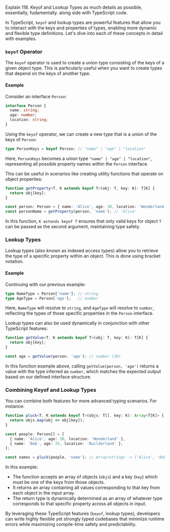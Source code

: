 Explain 118. Keyof and Lookup Types as much details as possible, essentially, fudamentally. along side with TypeScript code.



In TypeScript, `keyof` and lookup types are powerful features that allow you to interact with the keys and properties of types, enabling more dynamic and flexible type definitions. Let's dive into each of these concepts in detail with examples.

### `keyof` Operator

The `keyof` operator is used to create a union type consisting of the keys of a given object type. This is particularly useful when you want to create types that depend on the keys of another type.

#### Example

Consider an interface `Person`:

```typescript
interface Person {
  name: string;
  age: number;
  location: string;
}
```

Using the `keyof` operator, we can create a new type that is a union of the keys of `Person`:

```typescript
type PersonKeys = keyof Person; // "name" | "age" | "location"
```

Here, `PersonKeys` becomes a union type `"name" | "age" | "location"`, representing all possible property names within the `Person` interface.

This can be useful in scenarios like creating utility functions that operate on object properties:

```typescript
function getProperty<T, K extends keyof T>(obj: T, key: K): T[K] {
  return obj[key];
}

const person: Person = { name: 'Alice', age: 30, location: 'Wonderland' };
const personName = getProperty(person, 'name'); // 'Alice'
```

In this function, `K extends keyof T` ensures that only valid keys for object `T` can be passed as the second argument, maintaining type safety.

### Lookup Types

Lookup types (also known as indexed access types) allow you to retrieve the type of a specific property within an object. This is done using bracket notation.

#### Example

Continuing with our previous example:

```typescript
type NameType = Person['name']; // string
type AgeType = Person['age'];   // number
```

Here, `NameType` will resolve to `string`, and `AgeType` will resolve to `number`, reflecting the types of those specific properties in the `Person` interface.

Lookup types can also be used dynamically in conjunction with other TypeScript features:

```typescript
function getValue<T, K extends keyof T>(obj: T, key: K): T[K] {
  return obj[key];
}

const age = getValue(person, 'age'); // number (30)
```

In this function example above, calling `getValue(person, 'age')` returns a value with the type inferred as `number`, which matches the expected output based on our defined interface structure.

### Combining Keyof and Lookup Types

You can combine both features for more advanced typing scenarios. For instance:

```typescript
function pluck<T, K extends keyof T>(objs: T[], key: K): Array<T[K]> {
  return objs.map(obj => obj[key]);
}

const people: Person[] = [
  { name: 'Alice', age: 30, location: 'Wonderland' },
  { name: 'Bob', age: 25, location: 'Builderland' },
];

const names = pluck(people, 'name'); // Array<string> -> ['Alice', 'Bob']
```

In this example:
- The function accepts an array of objects (`objs`) and a key (`key`) which must be one of the keys from those objects.
- It returns an array containing all values corresponding to that key from each object in the input array.
- The return type is dynamically determined as an array of whatever type corresponds to that specific property across all objects in input.

By leveraging these TypeScript features (`keyof`, lookup types), developers can write highly flexible yet strongly typed codebases that minimize runtime errors while maximizing compile-time safety and predictability.